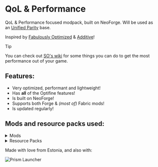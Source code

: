 # QoL & Performance

QoL & Performance focused modpack, built on NeoForge. Will be used as an [Unified Parity](https://modrinth.com/modpack/unified-parity) base.

Inspired by [Fabulously Optimized](https://modrinth.com/modpack/fabulously-optimized) & [Additive](https://modrinth.com/modpack/additive)!

> [!TIP]
> You can check out [SO's wiki](https://github.com/HyperSoop/Simply-Optimized/wiki/Post%E2%80%90install) for some things you can do to get the most performance out of your game.

## Features:

- Very optimized, performant and lightweight!
- Has **all** of the Optifine features!
- Is built on NeoForge!
- Supports both Forge & *(most of)* Fabric mods!
- Is updated regularly!

## Mods and resource packs used:

<details>
<summary>Mods</summary>

- [No Chat Reports](https://modrinth.com/mod/qQyHxfxd) by Aizistral
- [More Chat History Reforged](https://modrinth.com/mod/wOIKNYYX) by shizotoaster, JackFred
- [Smooth Boot (Reloaded)](https://modrinth.com/mod/z53V2L4P) by AbdElAziz
- [clientcrafting mod](https://www.curseforge.com/projects/888790) by Someaddon
- [Dynamic view distance](https://www.curseforge.com/projects/366140) by Someaddon
- [Get It Together, Drops!](https://modrinth.com/mod/T0OUgf8P) by bl4ckscor3
- [CraftingTweaks](https://modrinth.com/mod/DMu0oBKf) by BlayTheNinth
- [Jade](https://modrinth.com/mod/nvQzSEkH) by Snownee
- [ImmediatelyFast](https://modrinth.com/mod/5ZwdcRci) by RK_01
- [Chat Heads](https://modrinth.com/mod/Wb5oqrBJ) by dzwdz, Fourmisain
- [Fabric Language Kotlin](https://modrinth.com/mod/Ha28R6CL) by FabricMC
- [Dynamic FPS](https://modrinth.com/mod/LQ3K71Q1) by juliand665, LostLuma
- [Video Tape](https://modrinth.com/mod/LVTZtqlk) by Velum
- [Necronomicon](https://modrinth.com/mod/P1Kv5EAO) by ElocinDev
- [Model Gap Fix](https://modrinth.com/mod/QdG47OkI) by MehVahdJukaar
- [Noisium](https://modrinth.com/mod/KuNKN7d2) by Steveplays28
- [AnimaticaReforged](https://modrinth.com/mod/6ABF6Pv3) by TeamPotato
- [Client Tweaks](https://modrinth.com/mod/vPNqo58Q) by BlayTheNinth
- [CIT Resewn](https://www.curseforge.com/projects/912099) by SHsuperCM, Asek3,Tfarcenim
- [Embeddium++](https://www.curseforge.com/projects/931925) by SrRapero720
- [AI-Improvements](https://modrinth.com/mod/DSVgwcji) by BuiltBrokenModding
- [NetherPortalFix](https://modrinth.com/mod/nPZr02ET) by BlayTheNinth
- [Lazurite](https://modrinth.com/mod/TkC4Gtkt) by Su5eD
- [Canary](https://modrinth.com/mod/qa2H4BS9) by AbdElAziz
- [Farsight mod](https://www.curseforge.com/projects/495693) by Someaddon
- [Better Beds Reforged](https://modrinth.com/mod/better-beds-reforged) by shizotoaster, Motschen, TeamMidnightDust
- [Fabrishot](https://modrinth.com/mod/3qsfQtE9) by ramidzkh
- [Saturn](https://modrinth.com/mod/2eT495vq) by AbdElAziz
- [yosby](https://www.curseforge.com/projects/569868) by ElocinDev
- [Fast Paintings](https://www.curseforge.com/minecraft/mc-mods/fast-paintings) by MehVahdJukaar
- [AppleSkin](https://modrinth.com/mod/EsAfCjCV) by squeek
- [Accurate Block Placement](https://modrinth.com/mod/kzwxhsjp) by Clayborn, Flourick, KadTheHunter, schwar
- [Fast Workbench](https://www.curseforge.com/projects/288885) by Shadows_of_Fire
- [Cloth Config v10 API](https://modrinth.com/mod/9s6osm5g) by shedaniel
- [Catalogue](https://www.curseforge.com/projects/459701) by MrCrayfish
- [Capes](https://modrinth.com/mod/89Wsn8GD) by Cael
- [Sinytra Connector](https://modrinth.com/mod/u58R1TMW) by Su5eD
- [Embeddium](https://modrinth.com/mod/sk9rgfiA) by embeddedt
- [Ferrite Core](https://modrinth.com/mod/uXXizFIs) by malte0811
- [Connectivity Mod](https://www.curseforge.com/projects/470193) by Someaddon
- [Roughly Enough Items (REI)](https://modrinth.com/mod/nfn13YXA) by shedaniel
- [Cupboard utilities](https://www.curseforge.com/projects/326652) by Someaddon
- [FabricSkyBoxes](https://modrinth.com/mod/YBz7DOs8) by AMereBagatelle
- [Entity Model Features](https://modrinth.com/mod/4I1XuqiY) by Traben
- [Forgery](https://www.curseforge.com/projects/434087) by unascribed
- [AchievementOptimizer](https://modrinth.com/mod/SvXrP8rT) by Big_Energy
- [Fastload-Reforged](https://modrinth.com/mod/kCpssoSb) by AbdElAziz
- [Better Mods Button](https://modrinth.com/mod/KUZAAwdD) by Fuzs
- [Mouse Tweaks](https://modrinth.com/mod/aC3cM3Vq) by Ivan Molodetskikh (YaLTeR)
- [Enhanced Block Entities](https://modrinth.com/mod/OVuFYfre) by FoundationGames
- [Puzzles Lib](https://modrinth.com/mod/QAGBst4M) by Fuzs
- [Faster Random](https://modrinth.com/mod/RfFxanNh) by AnOpenSauceDev
- [Fast Suite](https://www.curseforge.com/projects/475117) by Shadows_of_Fire
- [Limited Chunkloading](https://www.curseforge.com/projects/456640)
- [BadOptimizations](https://modrinth.com/mod/g96Z4WVZ) by Thosea
- [Kotlin for Forge](https://modrinth.com/mod/kotlin-for-forge) by thedarkcolour
- [Memory Leak Fix](https://modrinth.com/mod/NRjRiSSD) by FX - PR0CESS
- [Connector Extras](https://modrinth.com/mod/FYpiwiBR) by Su5eD
- [LazyDFU](https://modrinth.com/mod/hvFnDODi) by tuxed
- [Potacore](https://modrinth.com/mod/55ByH6In) by TeamPotato
- [Remove Reloading Screen](https://modrinth.com/mod/ZP7xHXtw) by dima_dencep
- [Let Me Despawn](https://modrinth.com/mod/vE2FN5qn) by frikinjay
- [Chunky](https://modrinth.com/mod/fALzjamp) by pop4959
- [chunksending mod](https://www.curseforge.com/projects/831663) by Someaddon
- [Very Many Players](https://modrinth.com/mod/LlSMGYzF) by ishland
- [Soul fire'd](https://modrinth.com/mod/d6MhxwRo) by Crystal Spider
- [Suggestion Tweaker](https://modrinth.com/mod/MBLj38R0) by VelizarBG
- [Alternate Current](https://modrinth.com/mod/r0v8vy1s) by Space Walker
- [OptiGUI](https://modrinth.com/mod/JuksLGBQ) by opekope2
- [Smooth Swapping](https://modrinth.com/mod/ydZic5r4) by Schauweg
- [Entity Texture Features](https://modrinth.com/mod/BVzZfTc1) by Traben
- [ModernFix](https://modrinth.com/mod/nmDcB62a) by embeddedt
- [Log Begone](https://modrinth.com/mod/9ON3zv6e) by AzureDoomC, Bravarly
- [RailOptimization](https://modrinth.com/mod/QSvN5pBU) by FX - PROCESS, EasterGhost
- [Oculus](https://modrinth.com/mod/GchcoXML) by NanoLive, dima_dencep, coderbot, IMS212, Justsnoopy30, FoundationGames
- [Placebo](https://www.curseforge.com/projects/283644) by Shadows_of_Fire
- [Cull Less Leaves Reforged](https://modrinth.com/mod/qthuEuVy) by CCr4ft3r (this port), isXander (original fabric version)
- [Balm](https://modrinth.com/mod/MBAkmtvl) by BlayTheNinth
- [Smooth Scrolling Refurbished](https://modrinth.com/mod/trr0scVt) by JustAlittleWolf
- [Main Menu Credits](https://modrinth.com/mod/qJDfP7WN) by isXander
- [Language Reload](https://modrinth.com/mod/uLbm7CG6) by Jerozgen
- [fastasyncworldsave mod](https://www.curseforge.com/projects/951499) by Someaddon
- [FabricSkyBoxes Interop](https://modrinth.com/mod/HpdHOPOp) by FlashyReese
- [ServerCore](https://modrinth.com/mod/4WWQxlQP) by Wesley1808
- [Tiny Item Animations](https://modrinth.com/mod/wMkevcSR) by Trivaxy
- [Continuity](https://modrinth.com/mod/1IjD5062) by PepperCode1
- [Inventory Essentials](https://modrinth.com/mod/Boon8xwi) by BlayTheNinth
- [Leave My Bars Alone](https://modrinth.com/mod/gK9mebQg) by Fuzs
- [Gpu memory leak fix](https://www.curseforge.com/projects/882495) by Someaddon
- [Moonlight Library](https://modrinth.com/mod/moonlight) by MehVahdJukaar
- [Architectury](https://modrinth.com/mod/lhGA9TYQ) by shedaniel
- [Paginated Advancements](https://modrinth.com/mod/pJogNFap) by DaFuqs
- [Embeddium Extra](https://modrinth.com/mod/oY2B1pjg) by dima_dencep, FlashyReese
- [Structure Essentials mod](https://www.curseforge.com/projects/832882) by Someaddon
- [TexTrue's Embeddium Options](https://modrinth.com/mod/S1tndFDa) by TexTrue, TexTrueStudio
- [FastAnim](https://modrinth.com/mod/yHf7SALy) by Lunade
- [Starlight](https://modrinth.com/mod/iRfIGC1s) by Spottedleaf
- [Forgified Fabric API](https://modrinth.com/mod/Aqlf1Shp) by FabricMC, Sinytra
- [Krypton Reforged](https://www.curseforge.com/projects/549394) by Anthxny
- [FastFurnace](https://www.curseforge.com/projects/299540) by Shadows_of_Fire
- [Forge Config Screens](https://modrinth.com/mod/5WeWGLoJ) by Fuzs
- [MixinInHeaven](https://www.curseforge.com/projects/870903) by Team Potato
- [EntityCulling](https://modrinth.com/mod/NNAgCjsB) by tr7zw
- ['Slight' GUI Modifications](https://www.curseforge.com/projects/380393) by shedaniel
- [FastQuit](https://modrinth.com/mod/x1hIzbuY) by KingContaria
- [Camera Utils](https://modrinth.com/mod/rrwQMaWQ) by Max Henkel
- [Not Enough Recipe Book](https://modrinth.com/mod/bQh7xzFq) by SSKirillSS
</details>

<details>
<summary>Resource Packs</summary>
  
- [Fast Better Grass](https://modrinth.com/resourcepack/fast-better-grass) by robotkoer
- [Chat Reporting Helper](https://modrinth.com/resourcepack/chat-reporting-helper) by robotkoer
- [Translations for Sodium](https://modrinth.com/resourcepack/translations-for-sodium) by robotkoer
- [Snowiest Snow](https://modrinth.com/resourcepack/snowiest-snow) by Andrew6rant
- [C4Music](https://modrinth.com/resourcepack/c4music) by MopsTMC
</details>

Made with love from Estonia, and also with:

![Prism Launcher](https://raw.githubusercontent.com/PrismLauncher/PrismLauncher/develop/program_info/org.prismlauncher.PrismLauncher.logo-darkmode.svg)
